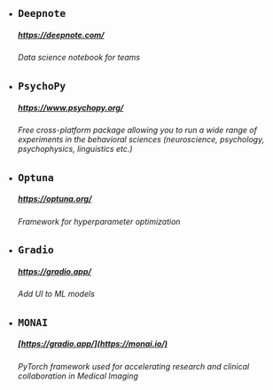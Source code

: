 - ## `Deepnote`
    ##### https://deepnote.com/
    ###### Data science notebook for teams


- ## `PsychoPy`
    ##### https://www.psychopy.org/
    ###### Free cross-platform package allowing you to run a wide range of experiments in the behavioral sciences (neuroscience, psychology,            psychophysics, linguistics etc.) 


- ## `Optuna`
    ##### https://optuna.org/
    ###### Framework for hyperparameter optimization


- ## `Gradio`
    ##### https://gradio.app/
    ###### Add UI to ML models
    


- ## `MONAI`
    ##### [https://gradio.app/](https://monai.io/)
    ###### PyTorch framework used for accelerating research and clinical collaboration in Medical Imaging
    
